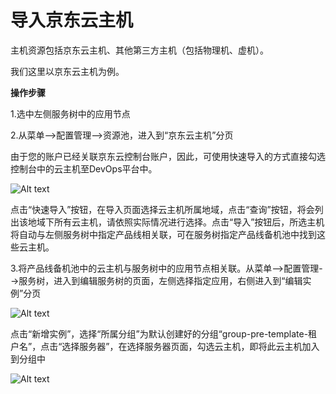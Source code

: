 # 导入京东云主机

主机资源包括京东云主机、其他第三方主机（包括物理机、虚机）。

我们这里以京东云主机为例。

**操作步骤**

1.选中左侧服务树中的应用节点

2.从菜单-->配置管理-->资源池，进入到“京东云主机”分页

由于您的账户已经关联京东云控制台账户，因此，可使用快速导入的方式直接勾选控制台中的云主机至DevOps平台中。

![Alt text](https://github.com/jdcloudcom/cn/blob/DevOps/image/DevOps/Starting5.png)

点击“快速导入”按钮，在导入页面选择云主机所属地域，点击“查询”按钮，将会列出该地域下所有云主机，请依照实际情况进行选择。点击“导入”按钮后，所选主机将自动与左侧服务树中指定产品线相关联，可在服务树指定产品线备机池中找到这些云主机。

3.将产品线备机池中的云主机与服务树中的应用节点相关联。从菜单-->配置管理-->服务树，进入到编辑服务树的页面，左侧选择指定应用，右侧进入到“编辑实例”分页

![Alt text](https://github.com/jdcloudcom/cn/blob/DevOps/image/DevOps/Starting6.png)

点击“新增实例”，选择“所属分组”为默认创建好的分组“group-pre-template-租户名”，点击“选择服务器”，在选择服务器页面，勾选云主机，即将此云主机加入到分组中

![Alt text](https://github.com/jdcloudcom/cn/blob/DevOps/image/DevOps/Starting7.png)
